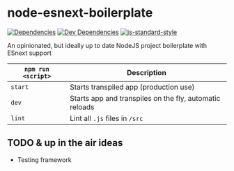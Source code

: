 # node-esnext-boilerplate
[![Dependencies](https://david-dm.org/marshallford/node-esnext-boilerplate.svg)](https://david-dm.org/marshallford/node-esnext-boilerplate)
[![Dev Dependencies](https://david-dm.org/marshallford/node-esnext-boilerplate/dev-status.svg)](https://david-dm.org/marshallford/node-esnext-boilerplate#info=devDependencies)
[![js-standard-style](https://img.shields.io/badge/code%20style-standard-brightgreen.svg)](http://standardjs.com/)

An opinionated, but ideally up to date NodeJS project boilerplate with ESnext support

|`npm run <script>`|Description|
|------------------|-----------|
|`start`|Starts transpiled app (production use)|
|`dev`|Starts app and transpiles on the fly, automatic reloads|
|`lint`|Lint all `.js` files in `/src`|

## TODO & up in the air ideas

* Testing framework
